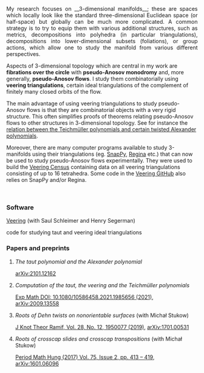 <p align="justify">
My research focuses on __3-dimensional manifolds__; these are spaces which locally look like the standard three-dimensional Euclidean space (or half-space) but globally can be much more complicated. A common strategy is to try to equip them with various additional structures, such as metrics, decompositions into polyhedra (in particular triangulations), decompositions into lower-dimensional subsets (foliations), or group actions, which allow one to study the manifold from various different perspectives.

Aspects of 3-dimensional topology which are central in my work are __fibrations over the circle__ with __pseudo-Anosov monodromy__ and, more generally, __pseudo-Anosov flows__. I study them combinatorially using __veering triangulations__, certain ideal triangulations of the complement of finitely many closed orbits of the flow.

The main advantage of using veering triangulations to study pseudo-Anosov flows is that they are combinatorial objects with a very rigid structure. This often simplifies proofs of theorems relating pseudo-Anosov flows to other structures in 3-dimensional topology. See for instance the [relation between the Teichmüller polynomials and certain twisted Alexander polynomials](https://arxiv.org/abs/2101.12162v2).

Moreover, there are many computer programs available to study 3-manifolds using their triangulations (eg. [SnapPy](https://snappy.math.uic.edu/), [Regina](https://regina-normal.github.io/) etc.) that can now be used to study pseudo-Anosov flows experimentally. They were used to build the [Veering Census](https://math.okstate.edu/people/segerman/veering.html) containing data on all veering triangulations consisting of up to 16 tetrahedra. Some code in the [Veering GitHub](https://github.com/henryseg/Veering) also relies on SnapPy and/or Regina.
</p>

&nbsp;

### Software

[Veering](https://github.com/henryseg/Veering) (with Saul Schleimer and Henry Segerman)

code for studying taut and veering ideal triangulations


### Papers and preprints

1. _The taut polynomial and the Alexander polynomial_
 
    [arXiv:2101.12162](https://arxiv.org/abs/2101.12162v2)

2. _Computation of the taut, the veering and the Teichmüller polynomials_

    [Exp Math DOI: 10.1080/10586458.2021.1985656 (2021)](https://www.tandfonline.com/doi/full/10.1080/10586458.2021.1985656), [arXiv:2009.13558](https://arxiv.org/abs/2009.13558v2)

3. _Roots of Dehn twists on nonorientable surfaces_ (with Michał Stukow)

    [J Knot Theor Ramif,  Vol. 28, No. 12, 1950077 (2019)](https://www.worldscientific.com/doi/10.1142/S0218216519500779), [arXiv:1701.00531](https://arxiv.org/abs/1701.00531v2)

4. _Roots of crosscap slides and crosscap transpositions_ (with Michał Stukow)
 
    [Period Math Hung (2017) Vol. 75, Issue 2, pp. 413 – 419](https://link.springer.com/article/10.1007/s10998-017-0210-3), [arXiv:1601.06096](https://arxiv.org/abs/1601.06096v2)

